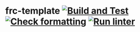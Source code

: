 # frc-template [![Build and Test](https://github.com/rylanmoseley/frc-template/actions/workflows/build.yml/badge.svg)](https://github.com/rylanmoseley/frc-template/actions/workflows/build.yml) [![Check formatting](https://github.com/rylanmoseley/frc-template/actions/workflows/check-format.yml/badge.svg)](https://github.com/rylanmoseley/frc-template/actions/workflows/check-format.yml) [![Run linter](https://github.com/rylanmoseley/frc-template/actions/workflows/lint.yml/badge.svg)](https://github.com/rylanmoseley/frc-template/actions/workflows/lint.yml)

